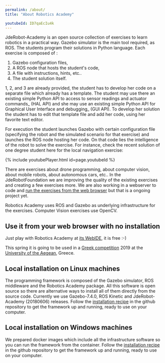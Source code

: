 ```yaml
---
permalink: /about/
title: "About Robotics Academy"

youtubeId: ID7qaEcIu4k
---
```



JdeRobot-Academy is an open source collection of exercises to learn robotics in a practical way. Gazebo simulator is the main tool required, as ROS. The students program their solutions in Python language. Each exercise is composed of :

1. Gazebo configuration files,
2. A ROS node that hosts the student's code,
3. A file with instructions, hints, etc..
4. The student solution itself.

1, 2, and 3 are already provided, the student has to develop her code on a separate file which already has a template. The student may use there an existing simple Python API to access to sensor readings and actuator commands_ (HAL API) and she may use an existing simple Python API for Graphical User Interface and debugging_ (GUI API). To develop her solution the student has to edit that template file and add her code, using her favorite text editor.

For execution the student launches Gazebo with certain configuration file (specifying the robot and the simulated scenario for that exercise) and launches the ROS node hosting her code. On that code lies the intelligence of the robot to solve the exercise. For instance, check the recent solution of one degree student here for the local navigation exercise:

{% include youtubePlayer.html id=page.youtubeId %}


There are exercises about drone programming, about computer vision, about mobile robots, about autonomous cars, etc.. In the JdeRobotFoundation we are improving the quality of the existing exercises and creating a few exercises more. We are also working in a webserver to code and [run the exercises from the web browser](https://www.youtube.com/watch?v=bTwt6W8vCGQ) but that is a ongoing project yet.


Robotics Academy uses ROS and Gazebo as underlying infrastructure for the exercises. Computer Vision exercises use OpenCV. 


## Use it from your web browser with no installation

Just play with Robotics Academy at [its WebIDE](https://unibotics.org/), it is free :-)

This spring it is going to be used in a <a href="http://icsdweb.aegean.gr/project/aegeanrobotics/web/programarobot/" target="_blank">Greek competition</a> 2019 at the <a href="http://samosweb.aegean.gr" target="_blank">University of the Aegean</a>, Greece. 


## Local installation on Linux machines

The programming framework is composed of the Gazebo simulator, ROS middleware and the Robotics Academy package. All this software is open source so there are alternative ways to install all of them directly from the source code. Currently we use Gazebo-7.4.0, ROS Kinetic and JdeRobot-Academy (20180606) releases. Follow the <a href="/installation" target="_blank">installation recipe</a> in the github repository to get the framework up and running, ready to use on your computer. 


## Local installation on Windows machines

We prepared docker images which include all the infrastructure software so you can run the framework from the container. Follow the [installation recipe](https://github.com/JdeRobot/RoboticsAcademy/blob/master/README.md) in the github repository to get the framework up and running, ready to use on your computer. 